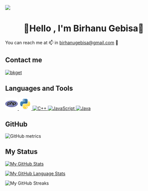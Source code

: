 ![](https://komarev.com/ghpvc/?username=birhanugebisa)

<h1 align="center"> 👋Hello , I'm Birhanu Gebisa🙏</h1>

 You can reach me at 📫 in birhanugebisa@gmail.com 📩

## Contact me
<p align="left">
<a href="https://linkedin.com/in/birhanugebisa27" target="blank"><img align="center" src="https://raw.githubusercontent.com/rahuldkjain/github-profile-readme-generator/master/src/images/icons/Social/linked-in-alt.svg" alt="bkget" height="30" width="40" /></a></p>

## Languages and Tools
<p align="left"> <a href="https://www.php.net" target="_blank" rel="noreferrer"> <img src="https://raw.githubusercontent.com/devicons/devicon/master/icons/php/php-original.svg" alt="php" width="40" height="40"/> </a>  <a href="https://www.python.org" target="_blank" rel="noreferrer"> <img src="https://raw.githubusercontent.com/devicons/devicon/master/icons/python/python-original.svg" alt="python" width="40" height="40"/> </a>
<a href="https://www.C++.org" target="_blank" rel="noreferrer"> <img src="#" alt="C++" width="40" height="40"/> </a>
<a href="https://www.javascript.org" target="_blank" rel="noreferrer"> <img src="#" alt="JavaScript" width="40" height="40"/> </a>
<a href="https://www.java.org" target="_blank" rel="noreferrer"> <img src="#" alt="Java" width="40" height="40"/> </a>

## GitHub

![GitHub metrics](https://metrics.lecoq.io/birhanugebisa)

## My Status

[![My GitHub Stats](https://github-readme-stats.vercel.app/api/?username=birhanugebisa&count_private=true&theme=buefy&showicons=true)](https://github-readme-stats.vercel.app/api/?username=birhanugebisa&count_private=true&theme=buefy&showicons=true)

[![My GitHub Language Stats](https://github-readme-stats.vercel.app/api/top-langs/?username=birhanugebisa&langs_count=5&theme=buefy)](https://github-readme-stats.vercel.app/api/top-langs/?username=birhanugebisa&langs_count=5&theme=buefy)

![My GitHub Streaks](https://github-readme-streak-stats.herokuapp.com/?user=birhanugebisa&)
